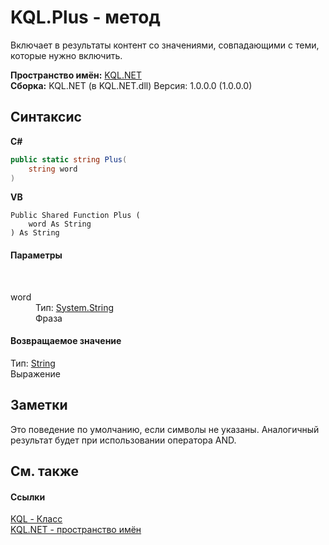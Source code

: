 # KQL.Plus - метод
 

Включает в результаты контент со значениями, совпадающими с теми, которые нужно включить.

**Пространство имён:**&nbsp;<a href="3C471DD0">KQL.NET</a><br />**Сборка:**&nbsp;KQL.NET (в KQL.NET.dll) Версия: 1.0.0.0 (1.0.0.0)

## Синтаксис

**C#**<br />
``` C#
public static string Plus(
	string word
)
```

**VB**<br />
``` VB
Public Shared Function Plus ( 
	word As String
) As String
```


#### Параметры
&nbsp;<dl><dt>word</dt><dd>Тип:&nbsp;<a href="http://msdn2.microsoft.com/ru-ru/library/s1wwdcbf" target="_blank">System.String</a><br />Фраза</dd></dl>

#### Возвращаемое значение
Тип:&nbsp;<a href="http://msdn2.microsoft.com/ru-ru/library/s1wwdcbf" target="_blank">String</a><br />Выражение

## Заметки
Это поведение по умолчанию, если символы не указаны. Аналогичный результат будет при использовании оператора AND.

## См. также


#### Ссылки
<a href="A04103EA">KQL - Класс</a><br /><a href="3C471DD0">KQL.NET - пространство имён</a><br />